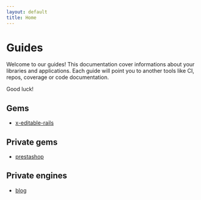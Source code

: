 ```yaml
---
layout: default
title: Home
---
```


# Guides

Welcome to our guides! This documentation cover informations about your libraries and applications. Each guide will point you to another tools like CI, repos, coverage or code documentation.

Good luck!

## Gems

* [x-editable-rails](/gems/x-editable-rails)

## Private gems

* [prestashop](/private-gems/prestashop)

## Private engines

* [blog](/private-engines/blog)